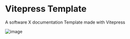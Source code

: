 # Vitepress Template
A software X documentation Template made with Vitepress

![image](https://user-images.githubusercontent.com/109791074/183318379-41295bf8-8e82-4f0d-b01b-4e005d87b0c7.png)
